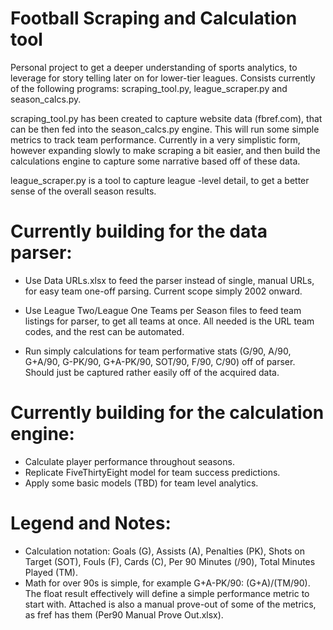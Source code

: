 # Football Scraping and Calculation tool

Personal project to get a deeper understanding of sports analytics, to leverage for story telling later on for lower-tier leagues. Consists currently of the following programs: scraping_tool.py, league_scraper.py and season_calcs.py.

scraping_tool.py has been created to capture website data (fbref.com), that can be then fed into the season_calcs.py engine. This will run some simple metrics to track team performance. Currently in a very simplistic form, however expanding slowly to make scraping a bit easier, and then build the calculations engine to capture some narrative based off of these data.

league_scraper.py is a tool to capture league -level detail, to get a better sense of the overall season results.

# Currently building for the data parser:

- Use Data URLs.xlsx to feed the parser instead of single, manual URLs, for easy team one-off parsing. Current scope simply 2002 onward.
- Use League Two/League One Teams per Season files to feed team listings for parser, to get all teams at once. All needed is the URL team codes, and the rest can be automated.

- Run simply calculations for team performative stats (G/90, A/90, G+A/90, G-PK/90, G+A-PK/90, SOT/90, F/90, C/90) off of parser. Should just be captured rather easily off of the acquired data.

# Currently building for the calculation engine:

- Calculate player performance throughout seasons.
- Replicate FiveThirtyEight model for team success predictions.
- Apply some basic models (TBD) for team level analytics.

# Legend and Notes:

- Calculation notation: Goals (G), Assists (A), Penalties (PK), Shots on Target (SOT), Fouls (F), Cards (C), Per 90 Minutes (/90), Total Minutes Played (TM).
- Math for over 90s is simple, for example G+A-PK/90: (G+A)/(TM/90). The float result effectively will define a simple performance metric to start with. Attached is also a manual prove-out of some of the metrics, as fref has them (Per90 Manual Prove Out.xlsx).
